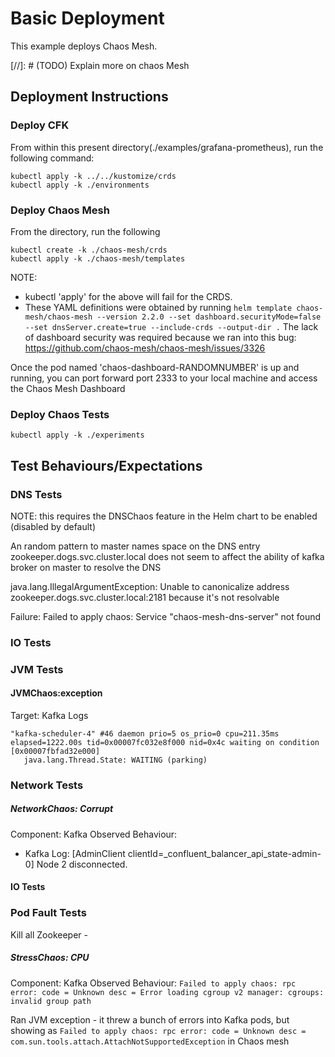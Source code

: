 # Basic Deployment
This example deploys Chaos Mesh.

[//]: # (TODO) Explain more on chaos Mesh

## Deployment Instructions
### Deploy CFK
From within this present directory(./examples/grafana-prometheus), run the following command:

```shell
kubectl apply -k ../../kustomize/crds
kubectl apply -k ./environments
```

### Deploy Chaos Mesh 
From the directory, run the following
```shell
kubectl create -k ./chaos-mesh/crds
kubectl apply -k ./chaos-mesh/templates
```
NOTE: 
* kubectl 'apply' for the above will fail for the CRDS.
* These YAML definitions were obtained by running `helm template chaos-mesh/chaos-mesh --version 2.2.0 --set dashboard.securityMode=false --set dnsServer.create=true --include-crds --output-dir .`  The lack of dashboard security was required because we ran into this bug: https://github.com/chaos-mesh/chaos-mesh/issues/3326

Once the pod named 'chaos-dashboard-RANDOMNUMBER' is up and running, you can port forward port 2333 to your local machine and access the Chaos Mesh Dashboard


### Deploy Chaos Tests 
```shell
kubectl apply -k ./experiments
```

## Test Behaviours/Expectations
### DNS Tests
NOTE: this requires the DNSChaos feature in the Helm chart to be enabled (disabled by default)

An random pattern to master names space on the DNS entry zookeeper.dogs.svc.cluster.local does not seem to affect the ability of kafka broker on master to resolve the DNS


java.lang.IllegalArgumentException: Unable to canonicalize address zookeeper.dogs.svc.cluster.local:2181 because it's not resolvable

Failure: 
Failed to apply chaos: Service "chaos-mesh-dns-server" not found
### IO Tests
### JVM Tests
#### JVMChaos:exception
Target: Kafka
Logs
```
"kafka-scheduler-4" #46 daemon prio=5 os_prio=0 cpu=211.35ms elapsed=1222.00s tid=0x00007fc032e8f000 nid=0x4c waiting on condition  [0x00007fbfad32e000]
   java.lang.Thread.State: WAITING (parking)
 ```

### Network Tests

##### NetworkChaos: Corrupt
Component: Kafka
Observed Behaviour:
* Kafka Log: [AdminClient clientId=_confluent_balancer_api_state-admin-0] Node 2 disconnected.  


#### IO Tests
### Pod Fault Tests
Kill all Zookeeper - 
##### StressChaos: CPU
Component: Kafka
Observed Behaviour:
`Failed to apply chaos: rpc error: code = Unknown desc = Error loading cgroup v2 manager: cgroups: invalid group path`

Ran JVM exception - it threw a bunch of errors into Kafka pods, but showing as `Failed to apply chaos: rpc error: code = Unknown desc = com.sun.tools.attach.AttachNotSupportedException` in Chaos mesh
